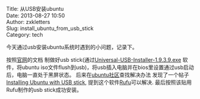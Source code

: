 Title: 从USB安装ubuntu  
Date: 2013-08-27 10:50  
Author: zxkletters  
Slug: install_ubuntu_from_usb_stick  
Category: tech  

今天通过usb安装ubuntu系统时遇到的小问题，记录下。

按照[官网](http://www.ubuntu.com/download/desktop/create-a-usb-stick-on-windows "create usb stick")的文档
制做好usb stick(通过[Universal-USB-Installer-1.9.3.9.exe](http://www.pendrivelinux.com/universal-usb-installer-easy-as-1-2-3/)
软件，将ubuntu iso文件flush到usb)，将usb插入电脑并在bios里设置通过usb启动后，电脑一直处于黑屏状态。
后来在[ubuntu社区](http://askubuntu.com/search?page=2&tab=relevance&q=boot%20from%20usb%20not%20work)查找解决办法
发现了一个帖子[Installing Ubuntu with USB stick](http://askubuntu.com/questions/313910/installing-ubuntu-with-usb-stick/313914#313914),
提到这个软件[Rufu](http://rufus.akeo.ie/)可以解决. 最后按照该贴用Rufu制作的usb stick成功安装。
